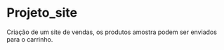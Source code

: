 # Projeto_site
Criação de um site de vendas, os produtos amostra podem ser enviados para o carrinho.